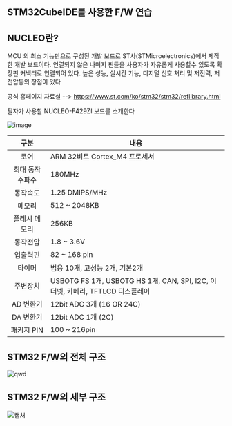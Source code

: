 ## STM32CubeIDE를 사용한 F/W 연습


## NUCLEO란?
MCU 의 최소 기능만으로 구성된 개발 보드로 ST사(STMicroelectronics)에서 제작한 개발 보드이다. 연결되지 않은 나머지 핀들을 사용자가 자유롭게 사용할수 있도록 확장핀 커낵터로 연결되어 있다.
높은 성능, 실시간 기능, 디지털 신호 처리 및 저전력, 저전압등의 장점이 있다 

공식 홈페이지 자료실 --> https://www.st.com/ko/stm32/stm32/reflibrary.html

필자가 사용할 NUCLEO-F429ZI 보드를 소개한다

![image](https://user-images.githubusercontent.com/84003327/153141052-f172cc14-cede-418c-9bf3-5b237f2a1096.png)

|구분|내용|
|:---:|---|
|코어|ARM 32비트 Cortex_M4 프로세서|
|최대 동작 주파수|180MHz|
|동작속도|1.25 DMIPS/MHz |
|메모리 | 512 ~ 2048KB |
|플레시 메모리 | 256KB|
|동작전압| 1.8 ~ 3.6V|
|입출력핀|82 ~ 168 pin|
|타이머| 범용 10개, 고성능 2개, 기본2개|
|주변장치| USBOTG FS 1개, USBOTG HS 1개, CAN, SPI, I2C, 이더넷, 카메라, TFTLCD 디스플레이|
|AD 변환기 | 12bit ADC 3개 (16 OR 24C)|
|DA 변환기 | 12bit ADC 1개 (2C)|
|패키지 PIN| 100 ~ 216pin|

## STM32 F/W의 전체 구조

![qwd](https://user-images.githubusercontent.com/84003327/153317245-63ed5212-c846-4b82-8ca1-eb97dd3f846c.PNG)


## STM32 F/W의 세부 구조

![캡처](https://user-images.githubusercontent.com/84003327/153317329-cba6b4d6-4af3-4d64-afc1-0d45b3c291e7.PNG)

